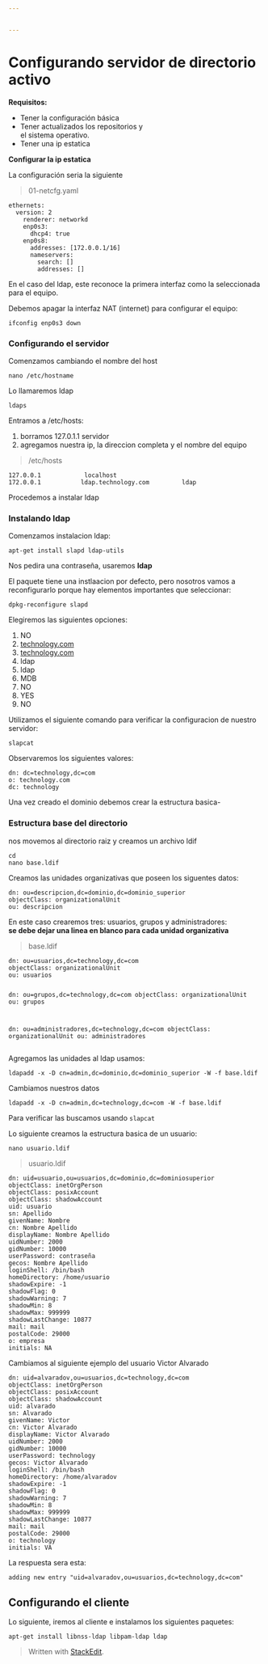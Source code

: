 ```yaml
---


---
```


<h1 id="configurando-servidor-de-directorio-activo">Configurando servidor de directorio activo</h1>
<p><strong>Requisitos:</strong></p>
<ul>
<li>Tener la configuración básica</li>
<li>Tener actualizados los repositorios y<br>
el sistema operativo.</li>
<li>Tener una ip estatica</li>
</ul>
<p><strong>Configurar la ip estatica</strong></p>
<p>La configuración seria la siguiente</p>
<blockquote>
<p>01-netcfg.yaml</p>
</blockquote>
<pre><code>ethernets:
  version: 2
    renderer: networkd
    enp0s3:
      dhcp4: true
    enp0s8:
      addresses: [172.0.0.1/16]
      nameservers:
        search: []
        addresses: []
</code></pre>
<p>En el caso del ldap, este reconoce la primera interfaz como la seleccionada para el equipo.</p>
<p>Debemos apagar la interfaz NAT (internet) para configurar el equipo:</p>
<pre><code>ifconfig enp0s3 down
</code></pre>
<h3 id="configurando-el-servidor">Configurando el servidor</h3>
<p>Comenzamos cambiando el nombre del host</p>
<pre><code>nano /etc/hostname
</code></pre>
<p>Lo llamaremos ldap</p>
<pre><code>ldaps
</code></pre>
<p>Entramos a /etc/hosts:</p>
<ol>
<li>borramos 127.0.1.1 servidor</li>
<li>agregamos nuestra ip, la direccion completa y el nombre del equipo</li>
</ol>
<blockquote>
<p>/etc/hosts</p>
</blockquote>
<pre><code>127.0.0.1			localhost
172.0.0.1			ldap.technology.com			ldap
</code></pre>
<p>Procedemos a instalar ldap</p>
<h3 id="instalando-ldap">Instalando ldap</h3>
<p>Comenzamos instalacion ldap:</p>
<pre><code>apt-get install slapd ldap-utils 
</code></pre>
<p>Nos pedira una contraseña, usaremos <strong>ldap</strong></p>
<p>El paquete tiene una instlaacion por defecto, pero nosotros vamos a reconfigurarlo porque hay elementos importantes que seleccionar:</p>
<pre><code>dpkg-reconfigure slapd
</code></pre>
<p>Elegiremos las siguientes opciones:</p>
<ol>
<li>NO</li>
<li><a href="http://technology.com">technology.com</a></li>
<li><a href="http://technology.com">technology.com</a></li>
<li>ldap</li>
<li>ldap</li>
<li>MDB</li>
<li>NO</li>
<li>YES</li>
<li>NO</li>
</ol>
<p>Utilizamos el siguiente comando para verificar la configuracion de nuestro servidor:</p>
<pre><code>slapcat
</code></pre>
<p>Observaremos los siguientes valores:</p>
<pre><code>dn: dc=technology,dc=com
o: technology.com
dc: technology
</code></pre>
<p>Una vez creado el dominio debemos crear la estructura basica-</p>
<h3 id="estructura-base-del-directorio">Estructura base del directorio</h3>
<p>nos movemos al directorio raiz y creamos un archivo ldif</p>
<pre><code>cd
nano base.ldif
</code></pre>
<p>Creamos las unidades organizativas que poseen los siguentes datos:</p>
<pre><code>dn: ou=descripcion,dc=dominio,dc=dominio_superior
objectClass: organizationalUnit
ou: descripcion
</code></pre>
<p>En este caso crearemos tres: usuarios, grupos y administradores:<br>
<strong>se debe dejar una linea en blanco para cada unidad organizativa</strong></p>
<blockquote>
<p>base.ldif</p>
</blockquote>
<pre><code>dn: ou=usuarios,dc=technology,dc=com
objectClass: organizationalUnit
ou: usuarios

dn: ou=grupos,dc=technology,dc=com
objectClass: organizationalUnit
ou: grupos
 
dn: ou=administradores,dc=technology,dc=com
objectClass: organizationalUnit
ou: administradores
</code></pre>
<p>Agregamos las unidades al ldap usamos:</p>
<pre><code>ldapadd -x -D cn=admin,dc=dominio,dc=dominio_superior -W -f base.ldif
</code></pre>
<p>Cambiamos nuestros datos</p>
<pre><code>ldapadd -x -D cn=admin,dc=technology,dc=com -W -f base.ldif
</code></pre>
<p>Para verificar las buscamos usando <code>slapcat</code></p>
<p>Lo siguiente creamos la estructura basica de un usuario:</p>
<pre><code>nano usuario.ldif
</code></pre>
<blockquote>
<p>usuario.ldif</p>
</blockquote>
<pre><code>dn: uid=usuario,ou=usuarios,dc=dominio,dc=dominiosuperior
objectClass: inetOrgPerson
objectClass: posixAccount
objectClass: shadowAccount
uid: usuario
sn: Apellido
givenName: Nombre
cn: Nombre Apellido
displayName: Nombre Apellido
uidNumber: 2000
gidNumber: 10000
userPassword: contraseña
gecos: Nombre Apellido
loginShell: /bin/bash
homeDirectory: /home/usuario
shadowExpire: -1
shadowFlag: 0
shadowWarning: 7
shadowMin: 8
shadowMax: 999999
shadowLastChange: 10877
mail: mail
postalCode: 29000
o: empresa
initials: NA
</code></pre>
<p>Cambiamos al siguiente ejemplo del usuario Victor Alvarado</p>
<pre><code>dn: uid=alvaradov,ou=usuarios,dc=technology,dc=com
objectClass: inetOrgPerson
objectClass: posixAccount
objectClass: shadowAccount
uid: alvarado
sn: Alvarado
givenName: Victor
cn: Victor Alvarado
displayName: Victor Alvarado
uidNumber: 2000
gidNumber: 10000
userPassword: technology
gecos: Victor Alvarado
loginShell: /bin/bash
homeDirectory: /home/alvaradov
shadowExpire: -1
shadowFlag: 0
shadowWarning: 7
shadowMin: 8
shadowMax: 999999
shadowLastChange: 10877
mail: mail
postalCode: 29000
o: technology
initials: VA
</code></pre>
<p>La respuesta sera esta:</p>
<pre><code>adding new entry "uid=alvaradov,ou=usuarios,dc=technology,dc=com"
</code></pre>
<h2 id="configurando-el-cliente">Configurando el cliente</h2>
<p>Lo siguiente, iremos al cliente e instalamos los siguientes paquetes:</p>
<pre><code>apt-get install libnss-ldap libpam-ldap ldap
</code></pre>
<blockquote>
<p>Written with <a href="https://stackedit.io/">StackEdit</a>.</p>
</blockquote>

